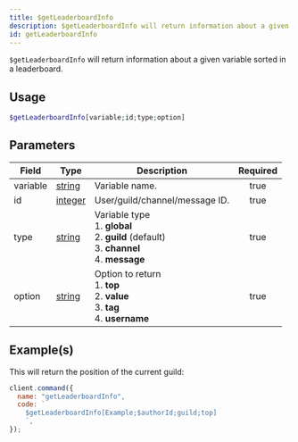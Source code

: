 ```yaml
---
title: $getLeaderboardInfo
description: $getLeaderboardInfo will return information about a given variable sorted in a leaderboard.
id: getLeaderboardInfo
---
```


`$getLeaderboardInfo` will return information about a given variable sorted in a leaderboard.

## Usage

```php
$getLeaderboardInfo[variable;id;type;option]
```

## Parameters

| Field    | Type                                                                                                | Description                                                                                                  | Required |
| -------- | --------------------------------------------------------------------------------------------------- | ------------------------------------------------------------------------------------------------------------ | :------: |
| variable | [string](https://developer.mozilla.org/en-US/docs/Web/JavaScript/Reference/Global_Objects/String)   | Variable name.                                                                                               |   true   |
| id       | [integer](https://developer.mozilla.org/en-US/docs/Web/JavaScript/Reference/Global_Objects/Integer) | User/guild/channel/message ID.                                                                               |   true   |
| type     | [string](https://developer.mozilla.org/en-US/docs/Web/JavaScript/Reference/Global_Objects/String)   | Variable type <br /> 1. **global** <br /> 2. **guild** (default) <br /> 3. **channel** <br /> 4. **message** |   true   |
| option   | [string](https://developer.mozilla.org/en-US/docs/Web/JavaScript/Reference/Global_Objects/String)   | Option to return <br /> 1. **top** <br /> 2. **value** <br /> 3. **tag** <br /> 4. **username**              |   true   |

## Example(s)

This will return the position of the current guild:

```javascript
client.command({
  name: "getLeaderboardInfo",
  code: `
    $getLeaderboardInfo[Example;$authorId;guild;top]
    `,
});
```
